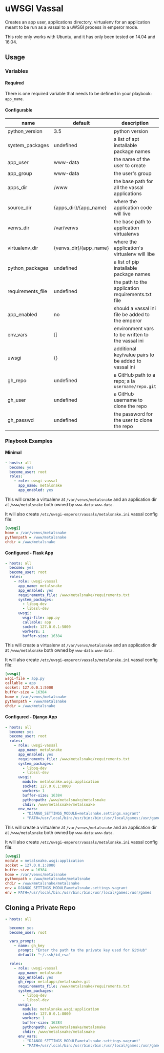 # uWSGI Vassal

Creates an app user, applications directory, virtualenv for an application meant to be run as
a vassal to a uWSGI process in emperor mode.

This role only works with Ubuntu, and it has only been tested on 14.04 and 16.04.

## Usage

### Variables

#### Required

There is one required variable that needs to be defined in your playbook: `app_name`.

#### Configurable

| name              | default                | description                                          |
| ----------------- | ---------------------- | ---------------------------------------------------- |
| python_version    | 3.5                    | python version                                       |
| system_packages   | undefined              | a list of apt installable package names              |
| app_user          | www-data               | the name of the user to create                       |
| app_group         | www-data               | the user's group                                     |
| apps_dir          | /www                   | the base path for all the vassal applications        |
| source_dir        | {apps_dir}/{app_name}  | where the application code will live                 |
| venvs_dir         | /var/venvs             | the base path to application virtualenvs             |
| virtualenv_dir    | {venvs_dir}/{app_name} | where the application's virtualenv will libe         |
| python_packages   | undefined              | a list of pip installable package names              |
| requirements_file | undefined              | the path to the application requirements.txt file    |
| app_enabled       | no                     | should a vassal ini file be added to the emperor     |
| env_vars          | []                     | environment vars to be written to the vassal ini     |
| uwsgi             | {}                     | additional key/value pairs to be added to vassal ini |
| gh_repo           | undefined              | a GitHub path to a repo; a la `username/repo.git`    |
| gh_user           | undefined              | a GitHub username to clone the repo                  |
| gh_passwd         | undefined              | the password for the user to clone the repo          |

### Playbook Examples

#### Minimal

```yaml
- hosts: all
  become: yes
  become_user: root
  roles:
    - role: uwsgi-vassal
      app_name: metalsnake
      app_enabled: yes
```

This will create a virtualenv at `/var/venvs/metalsnake` and an application dir at `/www/metalsnake`
both owned by `www-data:www-data`.

It will also create `/etc/uwsgi-emperor/vassals/metalsnake.ini` vassal config file:

```ini
[uwsgi]
home = /var/venvs/metalsnake
pythonpath = /www/metalsnake
chdir = /www/metalsnake
```

#### Configured - Flask App

```yaml
- hosts: all
  become: yes
  become_user: root
  roles:
    - role: uwsgi-vassal
      app_name: metalsnake
      app_enabled: yes
      requirements_file: /www/metalsnake/requirements.txt
      system_packages:
        - libpq-dev
        - libssl-dev
      uwsgi:
        wsgi-file: app.py
        callable: app
        socket: 127.0.0.1:5000
        workers: 1
        buffer-size: 16384
```

This will create a virtualenv at `/var/venvs/metalsnake` and an application dir at `/www/metalsnake`
both owned by `www-data:www-data`.

It will also create `/etc/uwsgi-emperor/vassals/metalsnake.ini` vassal config file:

```ini
[uwsgi]
wsgi-file = app.py
callable = app
socket: 127.0.0.1:5000
buffer-size = 16384
home = /var/venvs/metalsnake
pythonpath = /www/metalsnake
chdir = /www/metalsnake
```

#### Configured - Django App

```yaml
- hosts: all
  become: yes
  become_user: root
  roles:
    - role: uwsgi-vassal
      app_name: metalsnake
      app_enabled: yes
      requirements_file: /www/metalsnake/requirements.txt
      system_packages:
        - libpq-dev
        - libssl-dev
      uwsgi:
        module: metalsnake.wsgi:application
        socket: 127.0.0.1:8000
        workers: 1
        buffer-size: 16384
        pythonpath: /www/metalsnake/metalsnake
        chdir: /www/metalsnake/metalsnake
      env_vars:
        - "DJANGO_SETTINGS_MODULE=metalsnake.settings.vagrant"
        - "PATH=/usr/local/bin:/usr/bin:/bin:/usr/local/games:/usr/games"
```

This will create a virtualenv at `/var/venvs/metalsnake` and an application dir at `/www/metalsnake`
both owned by `www-data:www-data`.

It will also create `/etc/uwsgi-emperor/vassals/metalsnake.ini` vassal config file:

```ini
[uwsgi]
module = metalsnake.wsgi:application
socket = 127.0.0.1:8000
buffer-size = 16384
home = /var/venvs/metalsnake
pythonpath = /www/metalsnake/metalsnake
chdir = /www/metalsnake/metalsnake
env = DJANGO_SETTINGS_MODULE=metalsnake.settings.vagrant
env = PATH=/usr/local/bin:/usr/bin:/bin:/usr/local/games:/usr/games
```


## Cloning a Private Repo

```yaml
- hosts: all

  become: yes
  become_user: root

  vars_prompt:
    - name: gh_key
      prompt: "Enter the path to the private key used for GitHub"
      default: "~/.ssh/id_rsa"

  roles:
    - role: uwsgi-vassal
      app_name: metalsnake
      app_enabled: yes
      gh_repo: metalapps/metalsnake.git
      requirements_file: /www/metalsnake/requirements.txt
      system_packages:
        - libpq-dev
        - libssl-dev
      uwsgi:
        module: metalsnake.wsgi:application
        socket: 127.0.0.1:8000
        workers: 1
        buffer-size: 16384
        pythonpath: /www/metalsnake/metalsnake
        chdir: /www/metalsnake/metalsnake
      env_vars:
        - "DJANGO_SETTINGS_MODULE=metalsnake.settings.vagrant"
        - "PATH=/usr/local/bin:/usr/bin:/bin:/usr/local/games:/usr/games"
```



















